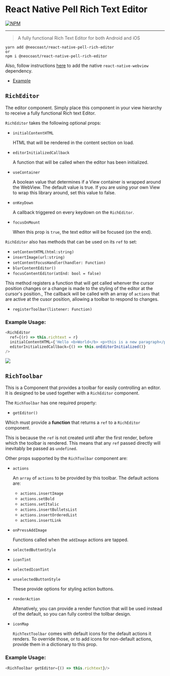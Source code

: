 # React Native Pell Rich Text Editor


[![NPM](https://img.shields.io/npm/v/react-native-pell-rich-editor.svg)](https://www.npmjs.com/package/react-native-pell-rich-editor)

------

> A fully functional Rich Text Editor for both Android and iOS

```
yarn add @neocoast/react-native-pell-rich-editor
or
npm i @neocoast/react-native-pell-rich-editor
```

Also, follow instructions [here](https://github.com/react-native-community/react-native-webview) to add the native `react-native-webview` dependency.

* [Example](./examples)

## `RichEditor`
The editor component. Simply place this component in your view hierarchy to receive a fully functional Rich text Editor.

`RichEditor` takes the following optional props:

* `initialContentHTML`

	HTML that will be rendered in the content section on load.

* `editorInitializedCallback `

	A function that will be called when the editor has been initialized.

* `useContainer`

	A boolean value that determines if a View container is wrapped around the WebView. The default value is true. If you are using your own View to wrap this library around, set this value to false.

* `onKeyDown`

	A callback triggered on every keydown on the `RichEditor`.

* `focusOnMount`

	When this prop is `true`, the text editor will be focused (on the end).


`RichEditor` also has methods that can be used on its `ref` to  set:

*  `setContentHTML(html:string)`
*  `insertImage(url:string) `
*  `setContentFocusHandler(handler: Function)`
*  `blurContentEditor()`
*  `focusContentEditor(atEnd: bool = false)`

This method registers a function that will get called whenver the cursor position changes or a change is made to the styling of the editor at the cursor's position., The callback will be called with an array of `actions` that are active at the cusor position, allowing a toolbar to respond to changes.

*  `registerToolbar(listener: Function)`


### Example Usage:

```javascript
<RichEditor
  ref={(r) => this.richtext = r}
  initialContentHTML={'Hello <b>World</b> <p>this is a new paragraph</p> <p>this is another new paragraph</p>'}
  editorInitializedCallback={() => this.onEditorInitialized()}
/>
```

![](readme/editor.jpg)


## `RichToolbar`

This is a Component that provides a toolbar for easily controlling an editor. It is designed to be used together with a `RichEditor` component.

The `RichToolbar` has one required property:

* `getEditor()`

Which must provide a **function** that returns a `ref` to a `RichEditor` component.

This is because the `ref` is not created until after the first render, before which the toolbar is rendered. This means that any `ref` passed directly will inevitably be passed as `undefined`.

Other props supported by the `RichToolbar` component are:

* `actions`

	An `array` of `actions` to be provided by this toolbar. The default actions are:
	* `actions.insertImage`
  	* `actions.setBold`
  	* `actions.setItalic`
  	* `actions.insertBulletsList`
  	* `actions.insertOrderedList`
  	* `actions.insertLink`

* `onPressAddImage`

    Functions called when the `addImage` actions are tapped.

* `selectedButtonStyle`
* `iconTint`
* `selectedIconTint`
* `unselectedButtonStyle`

    These provide options for styling action buttons.

* `renderAction`

	Altenatively, you can provide a render function that will be used instead of the default, so you can fully control the tollbar design.


* `iconMap`

	`RichTextToolbar` comes with default icons for the default actions it renders. To override those, or to add icons for non-default actions, provide them in a dictionary to this prop.


### Example Usage:

```javascript
<RichToolbar getEditor={() => this.richtext}/>
```
